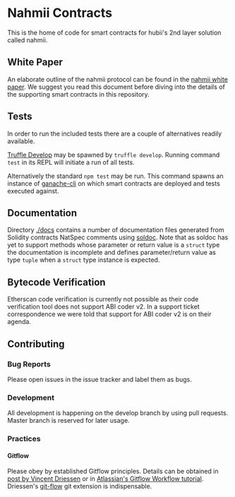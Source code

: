 # Nahmii Contracts

This is the home of code for smart contracts for hubii's 2nd layer solution called nahmii.

## White Paper

An elaborate outline of the nahmii protocol can be found in the [nahmii white paper](https://www.nahmii.io/nahmii%20White%20Paper%20v2.0.pdf). We suggest you read this document before diving into the details of the supporting smart contracts in this repository.

## Tests

In order to run the included tests there are a couple of alternatives readily available.

[Truffle Develop](https://truffleframework.com/docs/truffle/getting-started/using-truffle-develop-and-the-console) may be spawned by `truffle develop`. Running command `test` in its REPL will initiate a run of all tests.

Alternatively the standard `npm test` may be run. This command spawns an instance of [ganache-cli](https://github.com/trufflesuite/ganache-cli) on which smart contracts are deployed and tests executed against.

## Documentation

Directory [./docs](./docs) contains a number of documentation files generated from Solidity contracts NatSpec comments using [soldoc](https://github.com/tsuberim/soldoc]). Note that as soldoc has yet to support methods whose parameter or return value is a `struct` type the documentation is incomplete and defines parameter/return value as type `tuple` when a `struct` type instance is expected.  

## Bytecode Verification

Etherscan code verification is currently not possible as their code verification tool does not support ABI coder v2. In a support ticket correspondence we were told that support for ABI coder v2 is on their agenda. 

## Contributing

### Bug Reports

Please open issues in the issue tracker and label them as bugs.

### Development

All development is happening on the develop branch by using pull requests. Master branch is reserved for later usage.

### Practices
#### Gitflow

Please obey by established Gitflow principles. Details can be obtained in [post by Vincent Driessen](http://nvie.com/posts/a-successful-git-branching-model/) or in [Atlassian's Gitflow Workflow tutorial](https://www.atlassian.com/git/tutorials/comparing-workflows/gitflow-workflow). Driessen's [git-flow](https://github.com/nvie/gitflow) git extension is indispensable.
